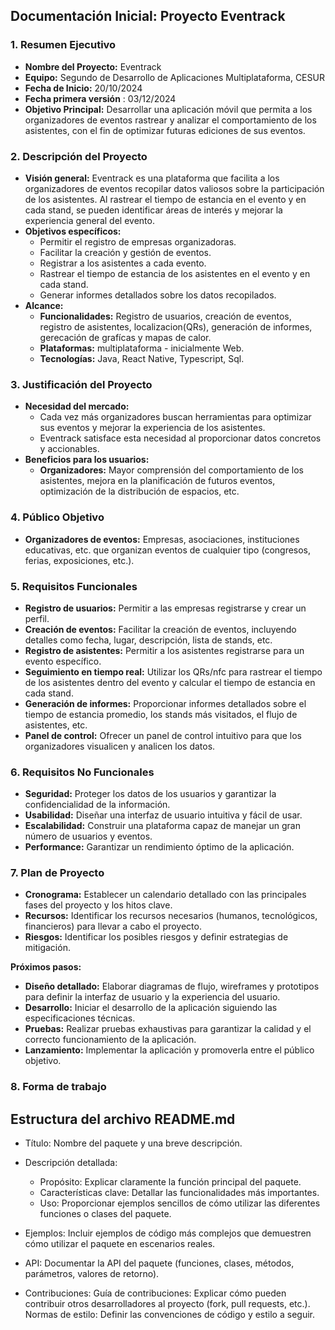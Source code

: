 ## Documentación Inicial: Proyecto Eventrack

### 1. Resumen Ejecutivo

* **Nombre del Proyecto:** Eventrack
* **Equipo:** Segundo de Desarrollo de Aplicaciones Multiplataforma, CESUR
* **Fecha de Inicio:** 20/10/2024
* **Fecha primera versión** : 03/12/2024
* **Objetivo Principal:** Desarrollar una aplicación móvil que permita a los organizadores de eventos rastrear y analizar el comportamiento de los asistentes, con el fin de optimizar futuras ediciones de sus eventos.

### 2. Descripción del Proyecto

* **Visión general:** Eventrack es una plataforma que facilita a los organizadores de eventos recopilar datos valiosos sobre la participación de los asistentes. Al rastrear el tiempo de estancia en el evento y en cada stand, se pueden identificar áreas de interés y mejorar la experiencia general del evento.
* **Objetivos específicos:**
    * Permitir el registro de empresas organizadoras.
    * Facilitar la creación y gestión de eventos.
    * Registrar a los asistentes a cada evento.
    * Rastrear el tiempo de estancia de los asistentes en el evento y en cada stand.
    * Generar informes detallados sobre los datos recopilados.
* **Alcance:**
    * **Funcionalidades:** Registro de usuarios, creación de eventos, registro de asistentes, localizacion(QRs), generación de informes, gerecación de grafícas y mapas de calor.
    * **Plataformas:** multiplataforma - inicialmente Web.
    * **Tecnologías:** Java, React Native, Typescript, Sql.

### 3. Justificación del Proyecto

* **Necesidad del mercado:**
    * Cada vez más organizadores buscan herramientas para optimizar sus eventos y mejorar la experiencia de los asistentes.
    * Eventrack satisface esta necesidad al proporcionar datos concretos y accionables.
* **Beneficios para los usuarios:**
    * **Organizadores:** Mayor comprensión del comportamiento de los asistentes, mejora en la planificación de futuros eventos, optimización de la distribución de espacios, etc.

### 4. Público Objetivo

* **Organizadores de eventos:** Empresas, asociaciones, instituciones educativas, etc. que organizan eventos de cualquier tipo (congresos, ferias, exposiciones, etc.).

### 5. Requisitos Funcionales

* **Registro de usuarios:** Permitir a las empresas registrarse y crear un perfil.
* **Creación de eventos:** Facilitar la creación de eventos, incluyendo detalles como fecha, lugar, descripción, lista de stands, etc.
* **Registro de asistentes:** Permitir a los asistentes registrarse para un evento específico.
* **Seguimiento en tiempo real:** Utilizar los QRs/nfc para rastrear el tiempo de los asistentes dentro del evento y calcular el tiempo de estancia en cada stand.
* **Generación de informes:** Proporcionar informes detallados sobre el tiempo de estancia promedio, los stands más visitados, el flujo de asistentes, etc.
* **Panel de control:** Ofrecer un panel de control intuitivo para que los organizadores visualicen y analicen los datos.

### 6. Requisitos No Funcionales

* **Seguridad:** Proteger los datos de los usuarios y garantizar la confidencialidad de la información.
* **Usabilidad:** Diseñar una interfaz de usuario intuitiva y fácil de usar.
* **Escalabilidad:** Construir una plataforma capaz de manejar un gran número de usuarios y eventos.
* **Performance:** Garantizar un rendimiento óptimo de la aplicación.

### 7. Plan de Proyecto

* **Cronograma:** Establecer un calendario detallado con las principales fases del proyecto y los hitos clave.
* **Recursos:** Identificar los recursos necesarios (humanos, tecnológicos, financieros) para llevar a cabo el proyecto.
* **Riesgos:** Identificar los posibles riesgos y definir estrategias de mitigación.

**Próximos pasos:**
* **Diseño detallado:** Elaborar diagramas de flujo, wireframes y prototipos para definir la interfaz de usuario y la experiencia del usuario.
* **Desarrollo:** Iniciar el desarrollo de la aplicación siguiendo las especificaciones técnicas.
* **Pruebas:** Realizar pruebas exhaustivas para garantizar la calidad y el correcto funcionamiento de la aplicación.
* **Lanzamiento:** Implementar la aplicación y promoverla entre el público objetivo.

### 8. Forma de trabajo

## Estructura del archivo README.md
* Título: Nombre del paquete y una breve descripción.
* Descripción detallada:
    * Propósito: Explicar claramente la función principal del paquete.
    * Características clave: Detallar las funcionalidades más importantes.
    * Uso: Proporcionar ejemplos sencillos de cómo utilizar las diferentes funciones o clases del paquete.

* Ejemplos: Incluir ejemplos de código más complejos que demuestren cómo utilizar el paquete en escenarios reales.
* API: Documentar la API del paquete (funciones, clases, métodos, parámetros, valores de retorno).
* Contribuciones:
Guía de contribuciones: Explicar cómo pueden contribuir otros desarrolladores al proyecto (fork, pull requests, etc.).
Normas de estilo: Definir las convenciones de código y estilo a seguir.